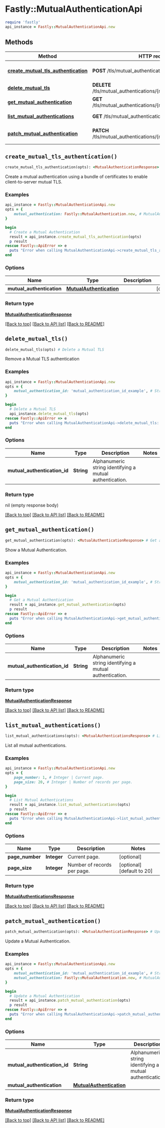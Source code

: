 # Fastly::MutualAuthenticationApi


```ruby
require 'fastly'
api_instance = Fastly::MutualAuthenticationApi.new
```

## Methods

| Method | HTTP request | Description |
| ------ | ------------ | ----------- |
| [**create_mutual_tls_authentication**](MutualAuthenticationApi.md#create_mutual_tls_authentication) | **POST** /tls/mutual_authentications | Create a Mutual Authentication |
| [**delete_mutual_tls**](MutualAuthenticationApi.md#delete_mutual_tls) | **DELETE** /tls/mutual_authentications/{mutual_authentication_id} | Delete a Mutual TLS |
| [**get_mutual_authentication**](MutualAuthenticationApi.md#get_mutual_authentication) | **GET** /tls/mutual_authentications/{mutual_authentication_id} | Get a Mutual Authentication |
| [**list_mutual_authentications**](MutualAuthenticationApi.md#list_mutual_authentications) | **GET** /tls/mutual_authentications | List Mutual Authentications |
| [**patch_mutual_authentication**](MutualAuthenticationApi.md#patch_mutual_authentication) | **PATCH** /tls/mutual_authentications/{mutual_authentication_id} | Update a Mutual Authentication |


## `create_mutual_tls_authentication()`

```ruby
create_mutual_tls_authentication(opts): <MutualAuthenticationResponse> # Create a Mutual Authentication
```

Create a mutual authentication using a bundle of certificates to enable client-to-server mutual TLS.

### Examples

```ruby
api_instance = Fastly::MutualAuthenticationApi.new
opts = {
    mutual_authentication: Fastly::MutualAuthentication.new, # MutualAuthentication | 
}

begin
  # Create a Mutual Authentication
  result = api_instance.create_mutual_tls_authentication(opts)
  p result
rescue Fastly::ApiError => e
  puts "Error when calling MutualAuthenticationApi->create_mutual_tls_authentication: #{e}"
end
```

### Options

| Name | Type | Description | Notes |
| ---- | ---- | ----------- | ----- |
| **mutual_authentication** | [**MutualAuthentication**](MutualAuthentication.md) |  | [optional] |

### Return type

[**MutualAuthenticationResponse**](MutualAuthenticationResponse.md)

[[Back to top]](#) [[Back to API list]](../../README.md#endpoints)
[[Back to README]](../../README.md)
## `delete_mutual_tls()`

```ruby
delete_mutual_tls(opts) # Delete a Mutual TLS
```

Remove a Mutual TLS authentication

### Examples

```ruby
api_instance = Fastly::MutualAuthenticationApi.new
opts = {
    mutual_authentication_id: 'mutual_authentication_id_example', # String | Alphanumeric string identifying a mutual authentication.
}

begin
  # Delete a Mutual TLS
  api_instance.delete_mutual_tls(opts)
rescue Fastly::ApiError => e
  puts "Error when calling MutualAuthenticationApi->delete_mutual_tls: #{e}"
end
```

### Options

| Name | Type | Description | Notes |
| ---- | ---- | ----------- | ----- |
| **mutual_authentication_id** | **String** | Alphanumeric string identifying a mutual authentication. |  |

### Return type

nil (empty response body)

[[Back to top]](#) [[Back to API list]](../../README.md#endpoints)
[[Back to README]](../../README.md)
## `get_mutual_authentication()`

```ruby
get_mutual_authentication(opts): <MutualAuthenticationResponse> # Get a Mutual Authentication
```

Show a Mutual Authentication.

### Examples

```ruby
api_instance = Fastly::MutualAuthenticationApi.new
opts = {
    mutual_authentication_id: 'mutual_authentication_id_example', # String | Alphanumeric string identifying a mutual authentication.
}

begin
  # Get a Mutual Authentication
  result = api_instance.get_mutual_authentication(opts)
  p result
rescue Fastly::ApiError => e
  puts "Error when calling MutualAuthenticationApi->get_mutual_authentication: #{e}"
end
```

### Options

| Name | Type | Description | Notes |
| ---- | ---- | ----------- | ----- |
| **mutual_authentication_id** | **String** | Alphanumeric string identifying a mutual authentication. |  |

### Return type

[**MutualAuthenticationResponse**](MutualAuthenticationResponse.md)

[[Back to top]](#) [[Back to API list]](../../README.md#endpoints)
[[Back to README]](../../README.md)
## `list_mutual_authentications()`

```ruby
list_mutual_authentications(opts): <MutualAuthenticationsResponse> # List Mutual Authentications
```

List all mutual authentications.

### Examples

```ruby
api_instance = Fastly::MutualAuthenticationApi.new
opts = {
    page_number: 1, # Integer | Current page.
    page_size: 20, # Integer | Number of records per page.
}

begin
  # List Mutual Authentications
  result = api_instance.list_mutual_authentications(opts)
  p result
rescue Fastly::ApiError => e
  puts "Error when calling MutualAuthenticationApi->list_mutual_authentications: #{e}"
end
```

### Options

| Name | Type | Description | Notes |
| ---- | ---- | ----------- | ----- |
| **page_number** | **Integer** | Current page. | [optional] |
| **page_size** | **Integer** | Number of records per page. | [optional][default to 20] |

### Return type

[**MutualAuthenticationsResponse**](MutualAuthenticationsResponse.md)

[[Back to top]](#) [[Back to API list]](../../README.md#endpoints)
[[Back to README]](../../README.md)
## `patch_mutual_authentication()`

```ruby
patch_mutual_authentication(opts): <MutualAuthenticationResponse> # Update a Mutual Authentication
```

Update a Mutual Authentication.

### Examples

```ruby
api_instance = Fastly::MutualAuthenticationApi.new
opts = {
    mutual_authentication_id: 'mutual_authentication_id_example', # String | Alphanumeric string identifying a mutual authentication.
    mutual_authentication: Fastly::MutualAuthentication.new, # MutualAuthentication | 
}

begin
  # Update a Mutual Authentication
  result = api_instance.patch_mutual_authentication(opts)
  p result
rescue Fastly::ApiError => e
  puts "Error when calling MutualAuthenticationApi->patch_mutual_authentication: #{e}"
end
```

### Options

| Name | Type | Description | Notes |
| ---- | ---- | ----------- | ----- |
| **mutual_authentication_id** | **String** | Alphanumeric string identifying a mutual authentication. |  |
| **mutual_authentication** | [**MutualAuthentication**](MutualAuthentication.md) |  | [optional] |

### Return type

[**MutualAuthenticationResponse**](MutualAuthenticationResponse.md)

[[Back to top]](#) [[Back to API list]](../../README.md#endpoints)
[[Back to README]](../../README.md)
